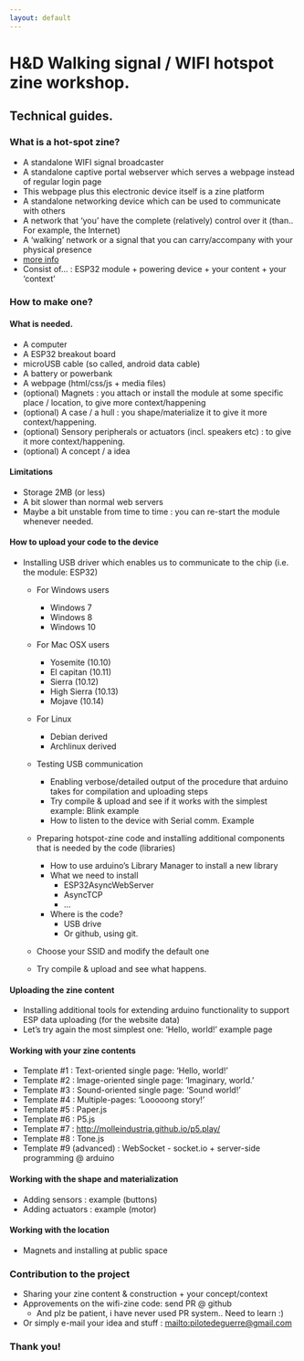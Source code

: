 ```yaml
---
layout: default
---
```


# H&D Walking signal / WIFI hotspot zine workshop.

## Technical guides.

### What is a hot-spot zine?

- A standalone WIFI signal broadcaster
- A standalone captive portal webserver which serves a webpage instead of regular login page
- This webpage plus this electronic device itself is a zine platform
- A standalone networking device which can be used to communicate with others
- A network that ‘you’ have the complete (relatively) control over it (than.. For example, the Internet)
- A ‘walking’ network or a signal that you can carry/accompany with your physical presence
- [more info](http://pilote.byus.net/wpdiana/?page_id=1064)
- Consist of… : ESP32 module + powering device + your content + your ‘context’

### How to make one?

#### What is needed.

- A computer
- A ESP32 breakout board
- microUSB cable (so called, android data cable)
- A battery or powerbank
- A webpage (html/css/js + media files)
- (optional) Magnets : you attach or install the module at some specific place / location, to give more context/happening
- (optional) A case / a hull : you shape/materialize it to give it more context/happening.
- (optional) Sensory peripherals or actuators (incl. speakers etc) : to give it more context/happening.
- (optional) A concept / a idea

#### Limitations

- Storage 2MB (or less)
- A bit slower than normal web servers
- Maybe a bit unstable from time to time : you can re-start the module whenever needed.

#### How to upload your code to the device

- Installing USB driver which enables us to communicate to the chip (i.e. the module: ESP32)
  - For Windows users
    - Windows 7
    - Windows 8
    - Windows 10
  - For Mac OSX users
    - Yosemite (10.10)
    - El capitan (10.11)
    - Sierra (10.12)
    - High Sierra (10.13)
    - Mojave (10.14)
  - For Linux
    - Debian derived
    - Archlinux derived

  - Testing USB communication
    - Enabling verbose/detailed output of the procedure that arduino takes for compilation and uploading steps
    - Try compile & upload and see if it works with the simplest example: Blink example
    - How to listen to the device with Serial comm. Example

  - Preparing hotspot-zine code and installing additional components that is needed by the code (libraries)
    - How to use arduino’s Library Manager to install a new library
    - What we need to install
      - ESP32AsyncWebServer
      - AsyncTCP
      - …
    - Where is the code?
      - USB drive
      - Or github, using git.
  - Choose your SSID and modify the default one
  - Try compile & upload and see what happens.

#### Uploading the zine content

- Installing additional tools for extending arduino functionality to support ESP data uploading (for the website data)
- Let’s try again the most simplest one: ‘Hello, world!’ example page

#### Working with your zine contents

- Template #1 : Text-oriented single page: ‘Hello, world!’
- Template #2 : Image-oriented single page: ‘Imaginary, world.’
- Template #3 : Sound-oriented single page: ‘Sound world!’
- Template #4 : Multiple-pages: ‘Looooong story!’
- Template #5 : Paper.js
- Template #6 : P5.js
- Template #7 : http://molleindustria.github.io/p5.play/
- Template #8 : Tone.js
- Template #9 (advanced) : WebSocket - socket.io + server-side programming @ arduino

#### Working with the shape and materialization

- Adding sensors : example (buttons)
- Adding actuators : example (motor)

#### Working with the location

- Magnets and installing at public space

### Contribution to the project

- Sharing your zine content & construction + your concept/context
- Approvements on the wifi-zine code: send PR @ github
  - And plz be patient, i have never used PR system.. Need to learn :)
- Or simply e-mail your idea and stuff : <mailto:pilotedeguerre@gmail.com>

### Thank you!
